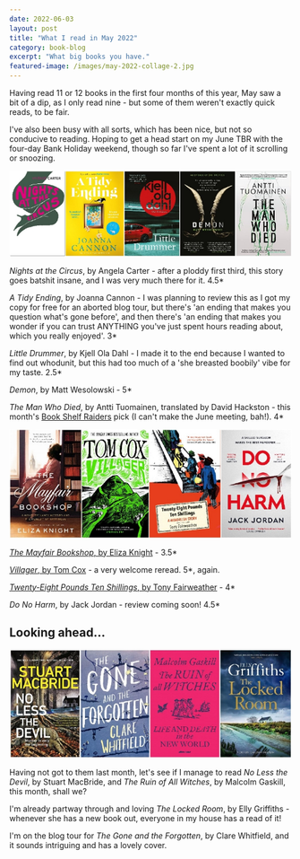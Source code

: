 ```yaml
---
date: 2022-06-03
layout: post
title: "What I read in May 2022"
category: book-blog
excerpt: "What big books you have."
featured-image: /images/may-2022-collage-2.jpg
---
```


Having read 11 or 12 books in the first four months of this year, May saw a bit of a dip, as I only read nine - but some of them weren't exactly quick reads, to be fair.

I've also been busy with all sorts, which has been nice, but not so conducive to reading. Hoping to get a head start on my June TBR with the four-day Bank Holiday weekend, though so far I've spent a lot of it scrolling or snoozing.

![Nights at the Circus, A Tidy Ending, Little Drummer, Demon, The Man Who Died](/images/may-2022-collage-1.jpg)

<cite>Nights at the Circus</cite>, by Angela Carter - after a ploddy first third, this story goes batshit insane, and I was very much there for it. 4.5*

<cite>A Tidy Ending</cite>, by Joanna Cannon - I was planning to review this as I got my copy for free for an aborted blog tour, but there's 'an ending that makes you question what's gone before', and then there's 'an ending that makes you wonder if you can trust ANYTHING you've just spent hours reading about, which you really enjoyed'. 3*

<cite>Little Drummer</cite>, by Kjell Ola Dahl - I made it to the end because I wanted to find out whodunit, but this had too much of a 'she breasted boobily' vibe for my taste. 2.5*

<cite>Demon</cite>, by Matt Wesolowski - 5*

<cite>The Man Who Died</cite>, by Antti Tuomainen, translated by David Hackston - this month's [Book Shelf Raiders](https://www.instagram.com/bookshelfraiders/) pick (I can't make the June meeting, bah!). 4*

![The Mayfair Bookshop, Villager, Twenty-Eight Pounds Ten Shillings, Do No Harm](/images/may-2022-collage-2.jpg)

[<cite>The Mayfair Bookshop</cite>, by Eliza Knight](/blog-tour-the-mayfair-bookshop/) - 3.5*

[<cite>Villager</cite>, by Tom Cox](/blog-tour-villager/) - a very welcome reread. 5*, again.

[<cite>Twenty-Eight Pounds Ten Shillings</cite>, by Tony Fairweather](/blog-tour-twenty-eight-pounds-ten-shillings/) - 4*

<cite>Do No Harm</cite>, by Jack Jordan - review coming soon! 4.5*

## Looking ahead...

![No Less the Devil, The Gone and the Forgotten, The Ruin of all Witches, The Locked Room](/images/may-2022-collage-3.jpg)

Having not got to them last month, let's see if I manage to read <cite>No Less the Devil</cite>, by Stuart MacBride, and <cite>The Ruin of All Witches</cite>, by Malcolm Gaskill, this month, shall we?

I'm already partway through and loving <cite>The Locked Room</cite>, by Elly Griffiths - whenever she has a new book out, everyone in my house has a read of it!

I'm on the blog tour for <cite>The Gone and the Forgotten</cite>, by Clare Whitfield, and it sounds intriguing and has a lovely cover.
